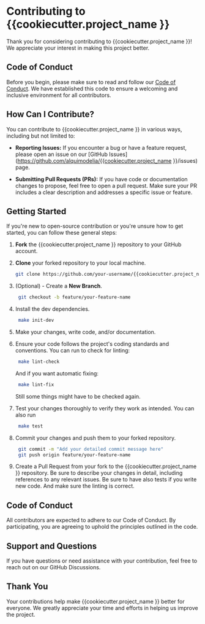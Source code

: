 # Contributing to {{cookiecutter.project_name }}

Thank you for considering contributing to {{cookiecutter.project_name }}! We appreciate your interest in making this project better.

## Code of Conduct

Before you begin, please make sure to read and follow our [Code of Conduct](CODE_OF_CONDUCT.md). We have established this code to ensure a welcoming and inclusive environment for all contributors.

## How Can I Contribute?

You can contribute to {{cookiecutter.project_name }} in various ways, including but not limited to:

- **Reporting Issues:** If you encounter a bug or have a feature request, please open an issue on our [GitHub Issues](https://github.com/alquimodelia/{{cookiecutter.project_name }}/issues) page.

- **Submitting Pull Requests (PRs):** If you have code or documentation changes to propose, feel free to open a pull request. Make sure your PR includes a clear description and addresses a specific issue or feature.

## Getting Started

If you're new to open-source contribution or you're unsure how to get started, you can follow these general steps:

1. **Fork** the {{cookiecutter.project_name }} repository to your GitHub account.

2. **Clone** your forked repository to your local machine.

   ```bash
   git clone https://github.com/your-username/{{cookiecutter.project_name }}.git
   ```
3. (Optional) - Create a **New Branch**.

   ```bash
    git checkout -b feature/your-feature-name
    ```
4. Install the dev dependencies.
   ```bash
    make init-dev
    ```
5. Make your changes, write code, and/or documentation.
6. Ensure your code follows the project's coding standards and conventions. You can run to check for linting:
   ```bash
    make lint-check
    ```
    And if you want automatic fixing:
   ```bash
    make lint-fix
    ```
    Still some things might have to be checked again.

7. Test your changes thoroughly to verify they work as intended. You can also run

   ```bash
    make test
    ```
8. Commit your changes and push them to your forked repository.
   ```bash
    git commit -m "Add your detailed commit message here"
    git push origin feature/your-feature-name
    ```
9. Create a Pull Request from your fork to the {{cookiecutter.project_name }} repository. Be sure to describe your changes in detail, including references to any relevant issues.
Be sure to have also tests if you write new code. And make sure the linting is correct.

## Code of Conduct

All contributors are expected to adhere to our Code of Conduct. By participating, you are agreeing to uphold the principles outlined in the code.

## Support and Questions

If you have questions or need assistance with your contribution, feel free to reach out on our GitHub Discussions.

## Thank You

Your contributions help make {{cookiecutter.project_name }} better for everyone. We greatly appreciate your time and efforts in helping us improve the project.